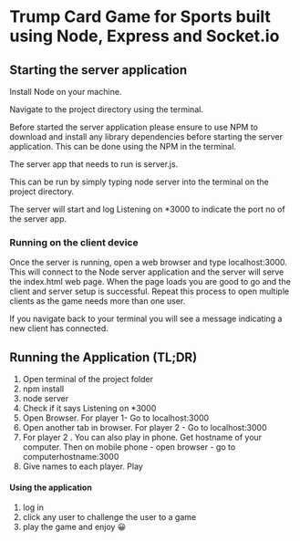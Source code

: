 # Trump Card Game for Sports built using Node, Express and Socket.io




## Starting the server application 

Install Node on your machine.

Navigate to the project directory using the terminal.

Before started the server application please ensure to use NPM to download and install any library dependencies before starting the server application. This can be done using the NPM in the terminal.

The server app that needs to run is server.js. 

This can be run by simply typing node server into the terminal on the project directory.

The server will start and log Listening on *3000 to indicate the port no of the server app.

### Running on the client device

Once the server is running, open a web browser and type localhost:3000. This will connect to the Node server application and the server will serve the index.html web page. When the page loads you are good to go and the client and server setup is successful. Repeat this process to open multiple clients as the game needs more than one user.

If you navigate back to your terminal you will see a message indicating a new client has connected.


## Running the Application (TL;DR)

1. Open terminal of the project folder
2. npm install
3. node server
4. Check if it says Listening on *3000 
5. Open Browser. For player 1- Go to localhost:3000
6. Open another tab in browser. For player 2 - Go to localhost:3000
7. For player 2 . You can also play in phone. Get hostname of your computer. Then on mobile phone - open browser - go to computerhostname:3000
8. Give names to each player. Play


#### Using the application
1. log in
2. click any user to challenge the user to a game 
3. play the game and enjoy 😀
